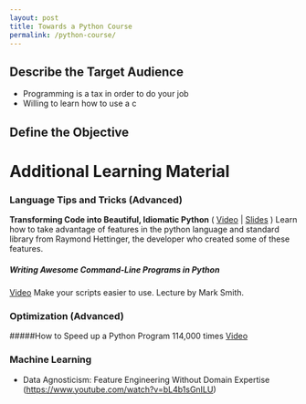 ```yaml
---
layout: post
title: Towards a Python Course
permalink: /python-course/
---
```



Describe the Target Audience
----------------
 * Programming is a tax in order to do your job
 * Willing to learn how to use a c



Define the Objective
--------------------



Additional Learning Material
============================



### Language Tips and Tricks (Advanced) 

**Transforming Code into Beautiful, Idiomatic Python**
( [Video](https://www.youtube.com/watch?v=OSGv2VnC0go) 
|
[Slides](https://speakerdeck.com/pyconslides/transforming-code-into-beautiful-idiomatic-python-by-raymond-hettinger-1)
)
Learn how to take advantage of features in the python language and standard library from Raymond Hettinger, the developer who created some of these features.

##### Writing Awesome Command-Line Programs in Python
[Video](https://www.youtube.com/watch?v=CJ7-SroGtZ8)
Make your scripts easier to use. Lecture by Mark Smith.

### Optimization (Advanced)
#####How to Speed up a Python Program 114,000 times
[Video](https://www.youtube.com/watch?v=e08kOj2kISU)



### Machine Learning

 * Data Agnosticism: Feature Engineering Without Domain Expertise (https://www.youtube.com/watch?v=bL4b1sGnILU) 


